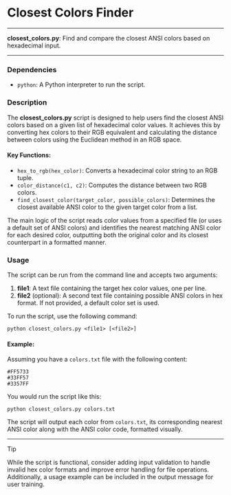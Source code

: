 # Closest Colors Finder

---

**closest_colors.py**: Find and compare the closest ANSI colors based on hexadecimal input.

---

### Dependencies

- `python`: A Python interpreter to run the script.

### Description

The **closest_colors.py** script is designed to help users find the closest ANSI colors based on a given list of hexadecimal color values. It achieves this by converting hex colors to their RGB equivalent and calculating the distance between colors using the Euclidean method in an RGB space.

#### Key Functions:

- `hex_to_rgb(hex_color)`: Converts a hexadecimal color string to an RGB tuple.
- `color_distance(c1, c2)`: Computes the distance between two RGB colors.
- `find_closest_color(target_color, possible_colors)`: Determines the closest available ANSI color to the given target color from a list.

The main logic of the script reads color values from a specified file (or uses a default set of ANSI colors) and identifies the nearest matching ANSI color for each desired color, outputting both the original color and its closest counterpart in a formatted manner.

### Usage

The script can be run from the command line and accepts two arguments:

1. **file1**: A text file containing the target hex color values, one per line.
2. **file2** (optional): A second text file containing possible ANSI colors in hex format. If not provided, a default color set is used.

To run the script, use the following command:

```
python closest_colors.py <file1> [<file2>]
```

#### Example:

Assuming you have a `colors.txt` file with the following content:

```
#FF5733
#33FF57
#3357FF
```

You would run the script like this:

```
python closest_colors.py colors.txt
```

The script will output each color from `colors.txt`, its corresponding nearest ANSI color along with the ANSI color code, formatted visually.

---

> [!TIP]  
> While the script is functional, consider adding input validation to handle invalid hex color formats and improve error handling for file operations. Additionally, a usage example can be included in the output message for user training.